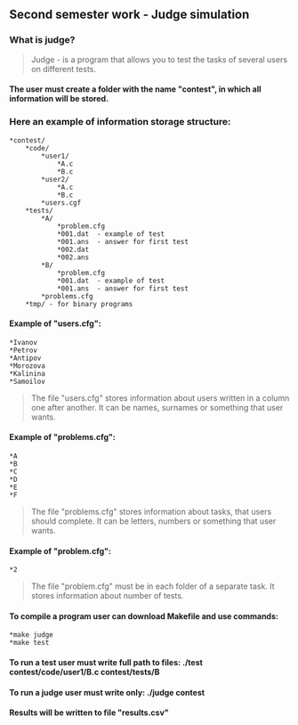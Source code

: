 ## Second semester work - Judge simulation
### What is judge?
> Judge - is a program that allows you to test the tasks of several users on different tests. <br>
#### The user must create a folder with the name "contest", in which all information will be stored.
### Here an example of information storage structure:
    *contest/
        *code/
            *user1/
                *A.c
                *B.c 
            *user2/
                *A.c
                *B.c 
            *users.cgf 
        *tests/
            *A/
                *problem.cfg
                *001.dat  - example of test
                *001.ans  - answer for first test
                *002.dat  
                *002.ans 
            *B/ 
                *problem.cfg
                *001.dat  - example of test
                *001.ans  - answer for first test
            *problems.cfg
        *tmp/ - for binary programs
#### Example of "users.cfg":
    *Ivanov
    *Petrov
    *Antipov
    *Morozova
    *Kalinina
    *Samoilov
> The file "users.cfg" stores information about users written in a column one after another. It can be names, surnames or something that user wants.
#### Example of "problems.cfg":
    *A
    *B
    *C
    *D
    *E
    *F
> The file "problems.cfg" stores information about tasks, that users should complete. It can be letters, numbers or something that user wants. 
#### Example of "problem.cfg":
    *2
> The file "problem.cfg" must be in each folder of a separate task. It stores information about number of tests. <br>
#### To compile a program user can download Makefile and use commands: 
    *make judge 
    *make test

#### To run a test user must write full path to files: ./test contest/code/user1/B.c  contest/tests/B 
#### To run a judge user must write only: ./judge contest
#### Results will be written to file "results.csv" 
